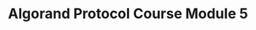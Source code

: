 ---
title: "Algorand Protocol Course Module 5"
description: "This module is great for developers hoping to develop UI as well as integrate their Algorand Applications with one of these popular Algorand Wallets - MyAlgo wallet, Pera Wallet, AlgoSigner, Verdax Wallet using Pipeline-UI. With detailed examples provided, by the end of this module, you should be able to make use of Pipeline-UI components and integrate with any of the wallets."
type: "course"
category: "Algorand Protocol Course,Algorand Wallet"
difficulty: ""
summary: "Using Pipeline-UI components to integrate with Algorand wallets"
file_path: ""
image: "https://assets-global.website-files.com/5e39e095596498a8b9624af1/5ffca6e3e0d8ad9231cc2af6_Portfolio-course---final.png"
link: "https://drive.google.com/file/d/1eg9QGJnTvsnXVO3jF0pSxGxOAqfeDrTW/view?usp=sharing"
status: "open"
---